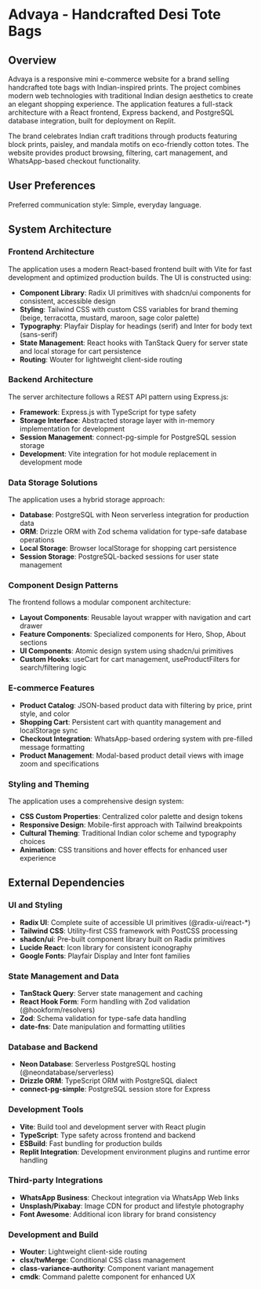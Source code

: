 # Advaya - Handcrafted Desi Tote Bags

## Overview

Advaya is a responsive mini e-commerce website for a brand selling handcrafted tote bags with Indian-inspired prints. The project combines modern web technologies with traditional Indian design aesthetics to create an elegant shopping experience. The application features a full-stack architecture with a React frontend, Express backend, and PostgreSQL database integration, built for deployment on Replit.

The brand celebrates Indian craft traditions through products featuring block prints, paisley, and mandala motifs on eco-friendly cotton totes. The website provides product browsing, filtering, cart management, and WhatsApp-based checkout functionality.

## User Preferences

Preferred communication style: Simple, everyday language.

## System Architecture

### Frontend Architecture
The application uses a modern React-based frontend built with Vite for fast development and optimized production builds. The UI is constructed using:
- **Component Library**: Radix UI primitives with shadcn/ui components for consistent, accessible design
- **Styling**: Tailwind CSS with custom CSS variables for brand theming (beige, terracotta, mustard, maroon, sage color palette)
- **Typography**: Playfair Display for headings (serif) and Inter for body text (sans-serif)
- **State Management**: React hooks with TanStack Query for server state and local storage for cart persistence
- **Routing**: Wouter for lightweight client-side routing

### Backend Architecture
The server architecture follows a REST API pattern using Express.js:
- **Framework**: Express.js with TypeScript for type safety
- **Storage Interface**: Abstracted storage layer with in-memory implementation for development
- **Session Management**: connect-pg-simple for PostgreSQL session storage
- **Development**: Vite integration for hot module replacement in development mode

### Data Storage Solutions
The application uses a hybrid storage approach:
- **Database**: PostgreSQL with Neon serverless integration for production data
- **ORM**: Drizzle ORM with Zod schema validation for type-safe database operations
- **Local Storage**: Browser localStorage for shopping cart persistence
- **Session Storage**: PostgreSQL-backed sessions for user state management

### Component Design Patterns
The frontend follows a modular component architecture:
- **Layout Components**: Reusable layout wrapper with navigation and cart drawer
- **Feature Components**: Specialized components for Hero, Shop, About sections
- **UI Components**: Atomic design system using shadcn/ui primitives
- **Custom Hooks**: useCart for cart management, useProductFilters for search/filtering logic

### E-commerce Features
- **Product Catalog**: JSON-based product data with filtering by price, print style, and color
- **Shopping Cart**: Persistent cart with quantity management and localStorage sync
- **Checkout Integration**: WhatsApp-based ordering system with pre-filled message formatting
- **Product Management**: Modal-based product detail views with image zoom and specifications

### Styling and Theming
The application uses a comprehensive design system:
- **CSS Custom Properties**: Centralized color palette and design tokens
- **Responsive Design**: Mobile-first approach with Tailwind breakpoints
- **Cultural Theming**: Traditional Indian color scheme and typography choices
- **Animation**: CSS transitions and hover effects for enhanced user experience

## External Dependencies

### UI and Styling
- **Radix UI**: Complete suite of accessible UI primitives (@radix-ui/react-*)
- **Tailwind CSS**: Utility-first CSS framework with PostCSS processing
- **shadcn/ui**: Pre-built component library built on Radix primitives
- **Lucide React**: Icon library for consistent iconography
- **Google Fonts**: Playfair Display and Inter font families

### State Management and Data
- **TanStack Query**: Server state management and caching
- **React Hook Form**: Form handling with Zod validation (@hookform/resolvers)
- **Zod**: Schema validation for type-safe data handling
- **date-fns**: Date manipulation and formatting utilities

### Database and Backend
- **Neon Database**: Serverless PostgreSQL hosting (@neondatabase/serverless)
- **Drizzle ORM**: TypeScript ORM with PostgreSQL dialect
- **connect-pg-simple**: PostgreSQL session store for Express

### Development Tools
- **Vite**: Build tool and development server with React plugin
- **TypeScript**: Type safety across frontend and backend
- **ESBuild**: Fast bundling for production builds
- **Replit Integration**: Development environment plugins and runtime error handling

### Third-party Integrations
- **WhatsApp Business**: Checkout integration via WhatsApp Web links
- **Unsplash/Pixabay**: Image CDN for product and lifestyle photography
- **Font Awesome**: Additional icon library for brand consistency

### Development and Build
- **Wouter**: Lightweight client-side routing
- **clsx/twMerge**: Conditional CSS class management
- **class-variance-authority**: Component variant management
- **cmdk**: Command palette component for enhanced UX